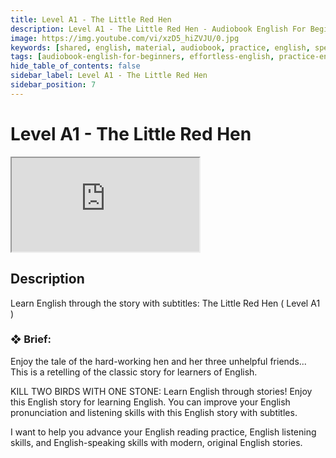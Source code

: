 ```yaml
---
title: Level A1 - The Little Red Hen
description: Level A1 - The Little Red Hen - Audiobook English For Beginners
image: https://img.youtube.com/vi/xzD5_hiZVJU/0.jpg
keywords: [shared, english, material, audiobook, practice, english, speaking]
tags: [audiobook-english-for-beginners, effortless-english, practice-english-speaking]
hide_table_of_contents: false
sidebar_label: Level A1 - The Little Red Hen
sidebar_position: 7
---
```


# Level A1 - The Little Red Hen

<div class="video-container">
<iframe src="https://www.youtube.com/embed/xzD5_hiZVJU?controls=0" title="YouTube video player"></iframe>
<a href="https://www.youtube.com/watch?v=xzD5_hiZVJU" target="_blank"></a>
</div>

## Description

Learn English through the story with subtitles: The Little Red Hen ( Level A1 )

### ❖ Brief:

Enjoy the tale of the hard-working hen and her three unhelpful friends... This is a retelling of the classic story for learners of English.

KILL TWO BIRDS WITH ONE STONE: Learn English through stories! Enjoy this English story for learning English. You can improve your English pronunciation and listening skills with this English story with subtitles.

I want to help you advance your English reading practice, English listening skills, and English-speaking skills with modern, original English stories.
